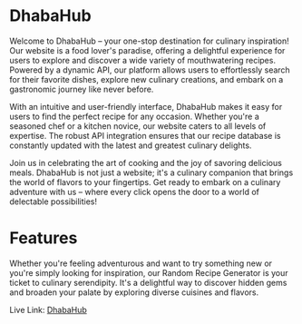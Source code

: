 # DhabaHub
Welcome to DhabaHub – your one-stop destination for culinary inspiration! Our website is a food lover's paradise, offering a delightful experience for users to explore and discover a wide variety of mouthwatering recipes. Powered by a dynamic API, our platform allows users to effortlessly search for their favorite dishes, explore new culinary creations, and embark on a gastronomic journey like never before.

With an intuitive and user-friendly interface, DhabaHub makes it easy for users to find the perfect recipe for any occasion. Whether you're a seasoned chef or a kitchen novice, our website caters to all levels of expertise. The robust API integration ensures that our recipe database is constantly updated with the latest and greatest culinary delights.

Join us in celebrating the art of cooking and the joy of savoring delicious meals. DhabaHub is not just a website; it's a culinary companion that brings the world of flavors to your fingertips. Get ready to embark on a culinary adventure with us – where every click opens the door to a world of delectable possibilities!

# Features
Whether you're feeling adventurous and want to try something new or you're simply looking for inspiration, our Random Recipe Generator is your ticket to culinary serendipity. It's a delightful way to discover hidden gems and broaden your palate by exploring diverse cuisines and flavors.

Live Link: [DhabaHub](https://abhishekkaundal0052.github.io/FEWD-CA-3_DhabaHub/)


